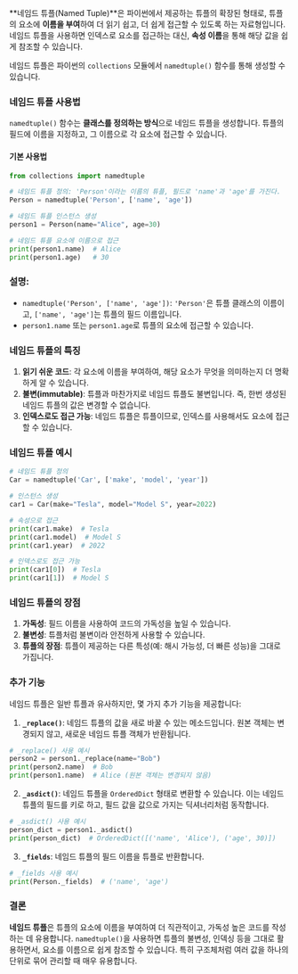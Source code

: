 **네임드 튜플(Named Tuple)**은 파이썬에서 제공하는 튜플의 확장된 형태로, 튜플의 요소에 **이름을 부여**하여 더 읽기 쉽고, 더 쉽게 접근할 수 있도록 하는 자료형입니다. 네임드 튜플을 사용하면 인덱스로 요소를 접근하는 대신, **속성 이름**을 통해 해당 값을 쉽게 참조할 수 있습니다.

네임드 튜플은 파이썬의 `collections` 모듈에서 `namedtuple()` 함수를 통해 생성할 수 있습니다.

### 네임드 튜플 사용법

`namedtuple()` 함수는 **클래스를 정의하는 방식**으로 네임드 튜플을 생성합니다. 튜플의 필드에 이름을 지정하고, 그 이름으로 각 요소에 접근할 수 있습니다.

#### 기본 사용법

```python
from collections import namedtuple

# 네임드 튜플 정의: 'Person'이라는 이름의 튜플, 필드로 'name'과 'age'를 가진다.
Person = namedtuple('Person', ['name', 'age'])

# 네임드 튜플 인스턴스 생성
person1 = Person(name="Alice", age=30)

# 네임드 튜플 요소에 이름으로 접근
print(person1.name)  # Alice
print(person1.age)   # 30
```

### 설명:
- `namedtuple('Person', ['name', 'age'])`: `'Person'`은 튜플 클래스의 이름이고, `['name', 'age']`는 튜플의 필드 이름입니다.
- `person1.name` 또는 `person1.age`로 튜플의 요소에 접근할 수 있습니다.
  
### 네임드 튜플의 특징

1. **읽기 쉬운 코드**: 각 요소에 이름을 부여하여, 해당 요소가 무엇을 의미하는지 더 명확하게 알 수 있습니다.
2. **불변(immutable)**: 튜플과 마찬가지로 네임드 튜플도 불변입니다. 즉, 한번 생성된 네임드 튜플의 값은 변경할 수 없습니다.
3. **인덱스로도 접근 가능**: 네임드 튜플은 튜플이므로, 인덱스를 사용해서도 요소에 접근할 수 있습니다.

### 네임드 튜플 예시

```python
# 네임드 튜플 정의
Car = namedtuple('Car', ['make', 'model', 'year'])

# 인스턴스 생성
car1 = Car(make="Tesla", model="Model S", year=2022)

# 속성으로 접근
print(car1.make)  # Tesla
print(car1.model)  # Model S
print(car1.year)  # 2022

# 인덱스로도 접근 가능
print(car1[0])  # Tesla
print(car1[1])  # Model S
```

### 네임드 튜플의 장점

1. **가독성**: 필드 이름을 사용하여 코드의 가독성을 높일 수 있습니다.
2. **불변성**: 튜플처럼 불변이라 안전하게 사용할 수 있습니다.
3. **튜플의 장점**: 튜플이 제공하는 다른 특성(예: 해시 가능성, 더 빠른 성능)을 그대로 가집니다.

### 추가 기능

네임드 튜플은 일반 튜플과 유사하지만, 몇 가지 추가 기능을 제공합니다:

1. **`_replace()`**: 네임드 튜플의 값을 새로 바꿀 수 있는 메소드입니다. 원본 객체는 변경되지 않고, 새로운 네임드 튜플 객체가 반환됩니다.

```python
# _replace() 사용 예시
person2 = person1._replace(name="Bob")
print(person2.name)  # Bob
print(person1.name)  # Alice (원본 객체는 변경되지 않음)
```

2. **`_asdict()`**: 네임드 튜플을 `OrderedDict` 형태로 변환할 수 있습니다. 이는 네임드 튜플의 필드를 키로 하고, 필드 값을 값으로 가지는 딕셔너리처럼 동작합니다.

```python
# _asdict() 사용 예시
person_dict = person1._asdict()
print(person_dict)  # OrderedDict([('name', 'Alice'), ('age', 30)])
```

3. **`_fields`**: 네임드 튜플의 필드 이름을 튜플로 반환합니다.

```python
# _fields 사용 예시
print(Person._fields)  # ('name', 'age')
```

### 결론

**네임드 튜플**은 튜플의 요소에 이름을 부여하여 더 직관적이고, 가독성 높은 코드를 작성하는 데 유용합니다. `namedtuple()`을 사용하면 튜플의 불변성, 인덱싱 등을 그대로 활용하면서, 요소를 이름으로 쉽게 참조할 수 있습니다. 특히 구조체처럼 여러 값을 하나의 단위로 묶어 관리할 때 매우 유용합니다.